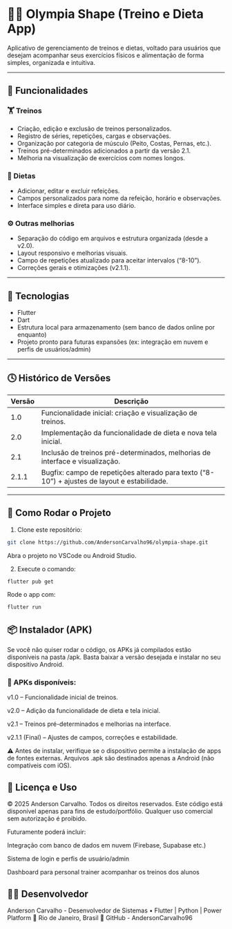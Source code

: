 # 🏋️‍♂️ Olympia Shape (Treino e Dieta App)

Aplicativo de gerenciamento de treinos e dietas, voltado para usuários que desejam acompanhar seus exercícios físicos e alimentação de forma simples, organizada e intuitiva.

---

## 📱 Funcionalidades

### 🏋️ Treinos
- Criação, edição e exclusão de treinos personalizados.
- Registro de séries, repetições, cargas e observações.
- Organização por categoria de músculo (Peito, Costas, Pernas, etc.).
- Treinos pré-determinados adicionados a partir da versão 2.1.
- Melhoria na visualização de exercícios com nomes longos.

### 🍎 Dietas
- Adicionar, editar e excluir refeições.
- Campos personalizados para nome da refeição, horário e observações.
- Interface simples e direta para uso diário.

### ⚙️ Outras melhorias
- Separação do código em arquivos e estrutura organizada (desde a v2.0).
- Layout responsivo e melhorias visuais.
- Campo de repetições atualizado para aceitar intervalos (“8-10”).
- Correções gerais e otimizações (v2.1.1).

---

## 🧠 Tecnologias
- Flutter
- Dart
- Estrutura local para armazenamento (sem banco de dados online por enquanto)
- Projeto pronto para futuras expansões (ex: integração em nuvem e perfis de usuários/admin)

---

## 🕓 Histórico de Versões

| Versão | Descrição |
|--------|-----------|
| 1.0    | Funcionalidade inicial: criação e visualização de treinos. |
| 2.0    | Implementação da funcionalidade de dieta e nova tela inicial. |
| 2.1    | Inclusão de treinos pré-determinados, melhorias de interface e visualização. |
| 2.1.1  | Bugfix: campo de repetições alterado para texto (“8-10”) + ajustes de layout e estabilidade. |

---

## 🧩 Como Rodar o Projeto

1. Clone este repositório:  
```bash
git clone https://github.com/AndersonCarvalho96/olympia-shape.git
```
Abra o projeto no VSCode ou Android Studio.

2. Execute o comando:
```bash
flutter pub get
```

Rode o app com:

```bash
flutter run
```
## 📦 Instalador (APK)

Se você não quiser rodar o código, os APKs já compilados estão disponíveis na pasta /apk.
Basta baixar a versão desejada e instalar no seu dispositivo Android.

### 📲 APKs disponíveis:

v1.0 – Funcionalidade inicial de treinos.

v2.0 – Adição da funcionalidade de dieta e tela inicial.

v2.1 – Treinos pré-determinados e melhorias na interface.

v2.1.1 (Final) – Ajustes de campos, correções e estabilidade.

⚠️ Antes de instalar, verifique se o dispositivo permite a instalação de apps de fontes externas.
Arquivos .apk são destinados apenas a Android (não compatíveis com iOS).

## 🧾 Licença e Uso

© 2025 Anderson Carvalho. Todos os direitos reservados.
Este código está disponível apenas para fins de estudo/portfólio.
Qualquer uso comercial sem autorização é proibido.

Futuramente poderá incluir:

Integração com banco de dados em nuvem (Firebase, Supabase etc.)

Sistema de login e perfis de usuário/admin

Dashboard para personal trainer acompanhar os treinos dos alunos

## 👨‍💻 Desenvolvedor

Anderson Carvalho - 
Desenvolvedor de Sistemas • Flutter | Python | Power Platform
📍 Rio de Janeiro, Brasil
🔗 GitHub - AndersonCarvalho96
